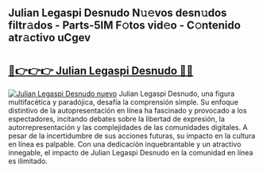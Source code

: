 ## Julian Legaspi Desnudo N𝚞𝚎vos desn𝚞dos filtr𝚊dos - Parts-5IM F𝚘tos vid𝚎o - C𝚘ntenido atr𝚊ctivo uCgev

# <h2><a href="http://mbbshjb.tromn.icu/?c=Julian+Legaspi+Desnudo">🔗👉👉👉 Julian Legaspi Desnudo 🔗🔗</a></h2>

[![Julian Legaspi Desnudo nuevo](https://i.imgur.com/pEAQMta.gif)](http://mbbshjb.tromn.icu/?c=Julian+Legaspi+Desnudo)
Julian Legaspi Desnudo, una figura multifacética y paradójica, desafía la comprensión simple. Su enfoque distintivo de la autopresentación en línea ha fascinado y provocado a los espectadores, incitando debates sobre la libertad de expresión, la autorrepresentación y las complejidades de las comunidades digitales. A pesar de la incertidumbre de sus acciones futuras, su impacto en la cultura en línea es palpable. Con una dedicación inquebrantable y un atractivo innegable, el impacto de Julian Legaspi Desnudo en la comunidad en línea es ilimitado.
